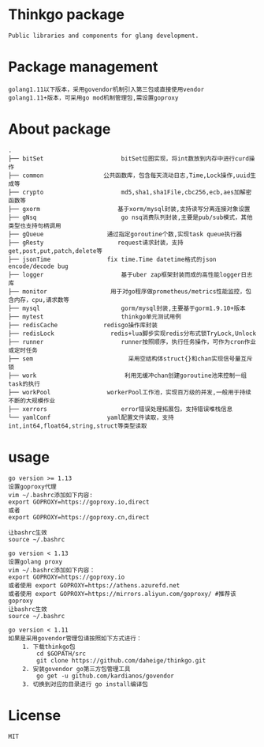 # Thinkgo package

    Public libraries and components for glang development.

# Package management

    golang1.11以下版本，采用govendor机制引入第三包或直接使用vendor
    golang1.11+版本，可采用go mod机制管理包,需设置goproxy

# About package

    .
    ├── bitSet                      bitSet位图实现，将int数放到内存中进行curd操作
    ├── common                 公共函数库，包含每天流动日志,Time,Lock操作,uuid生成等
    ├── crypto                      md5,sha1,sha1File,cbc256,ecb,aes加解密函数等
    ├── gxorm                      基于xorm/mysql封装,支持读写分离连接对象设置
    ├── gNsq                        go nsq消费队列封装,主要是pub/sub模式，其他类型也支持句柄调用
    ├── gQueue                  通过指定goroutine个数,实现task queue执行器
    ├── gResty                     request请求封装，支持get,post,put,patch,delete等
    ├── jsonTime                fix time.Time datetime格式的json encode/decode bug
    ├── logger                      基于uber zap框架封装而成的高性能logger日志库
    ├── monitor                  用于对go程序做prometheus/metrics性能监控，包含内存，cpu,请求数等
    ├── mysql                       gorm/mysql封装,主要基于gorm1.9.10+版本
    ├── mytest                      thinkgo单元测试用例
    ├── redisCache             redisgo操作库封装
    ├── redisLock                redis+lua脚步实现redis分布式锁TryLock,Unlock
    ├── runner                      runner按照顺序，执行任务操作，可作为cron作业或定时任务
    ├── sem                           采用空结构体struct{}和chan实现信号量互斥锁
    ├── work                         利用无缓冲chan创建goroutine池来控制一组task的执行
    ├── workPool                workerPool工作池，实现百万级的并发,一般用于持续不断的大规模作业
    ├── xerrors                     error错误处理拓展包，支持错误堆栈信息
    └── yamlConf                yaml配置文件读取，支持int,int64,float64,string,struct等类型读取

# usage

    go version >= 1.13
    设置goproxy代理
    vim ~/.bashrc添加如下内容:
    export GOPROXY=https://goproxy.io,direct
    或者
    export GOPROXY=https://goproxy.cn,direct

    让bashrc生效
    source ~/.bashrc

    go version < 1.13
    设置golang proxy
    vim ~/.bashrc添加如下内容：
    export GOPROXY=https://goproxy.io
    或者使用 export GOPROXY=https://athens.azurefd.net
    或者使用 export GOPROXY=https://mirrors.aliyun.com/goproxy/ #推荐该goproxy
    让bashrc生效
    source ~/.bashrc

    go version < 1.11
    如果是采用govendor管理包请按照如下方式进行：
        1. 下载thinkgo包
            cd $GOPATH/src
            git clone https://github.com/daheige/thinkgo.git
        2. 安装govendor go第三方包管理工具
            go get -u github.com/kardianos/govendor
        3. 切换到对应的目录进行 go install编译包

# License

    MIT
